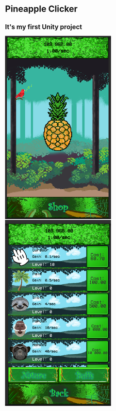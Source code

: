 # Pineapple Clicker
## It's my first Unity project
![PineappleClicker_MainScene](GameImages/MainScene.png)
![PineappleClicker_Shop](GameImages/Shop.png)
